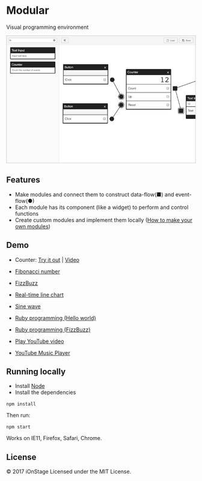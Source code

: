 # Modular

Visual programming environment

[<img src="assets/screenshot.png" alt="Screen Shot">](https://www.ionstage.org/modular/)

## Features

- Make modules and connect them to construct data-flow(■) and event-flow(●)
- Each module has its component (like a widget) to perform and control functions
- Create custom modules and implement them locally ([How to make your own modules](./modular_modules/README.md#how-to-make-your-own-modules))

## Demo

- Counter: [Try it out](https://www.ionstage.org/modular/?demo=counter) | [Video](https://youtu.be/fnvV3ylTCN0)

- [Fibonacci number](https://www.ionstage.org/modular/?demo=fibonacci_number)

- [FizzBuzz](https://www.ionstage.org/modular/?demo=fizz_buzz)

- [Real-time line chart](https://www.ionstage.org/modular/?demo=real_time_line_chart)

- [Sine wave](https://www.ionstage.org/modular/?demo=sine_wave)

- [Ruby programming (Hello world)](https://www.ionstage.org/modular/?demo=ruby_programming_hello_world)

- [Ruby programming (FizzBuzz)](https://www.ionstage.org/modular/?demo=ruby_programming_fizz_buzz)

- [Play YouTube video](https://www.ionstage.org/modular/?demo=play_youtube_video)

- [YouTube Music Player](https://www.ionstage.org/modular/?demo=youtube_music_player)

## Running locally

- Install [Node](https://nodejs.org/en/download/)
- Install the dependencies

```
npm install
```

Then run:

```
npm start
```

Works on IE11, Firefox, Safari, Chrome.

## License

&copy; 2017 iOnStage
Licensed under the MIT License.
